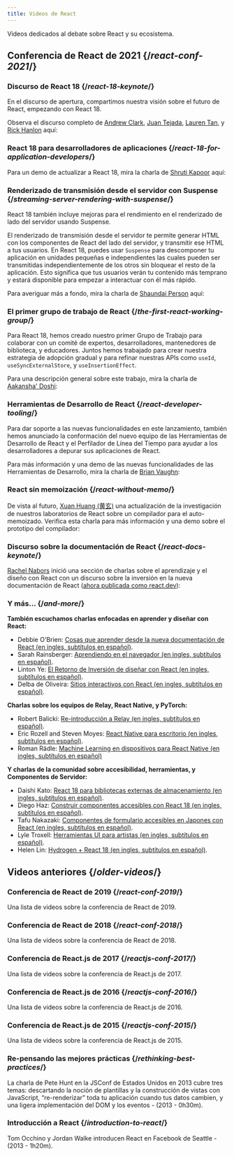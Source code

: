 ```yaml
---
title: Videos de React
---
```


<Intro>

Videos dedicados al debate sobre React y su ecosistema.

</Intro>

## Conferencia de React de 2021 {/*react-conf-2021*/}

### Discurso de React 18 {/*react-18-keynote*/}

En el discurso de apertura, compartimos nuestra visión sobre el futuro de React, empezando con React 18.

Observa el discurso completo de [Andrew Clark](https://twitter.com/acdlite), [Juan Tejada](https://twitter.com/_jstejada), [Lauren Tan](https://twitter.com/potetotes), y [Rick Hanlon](https://twitter.com/rickhanlonii) aquí:

<YouTubeIframe src="https://www.youtube.com/embed/FZ0cG47msEk" title="Reproductor de video de YouTube" />

### React 18 para desarrolladores de aplicaciones {/*react-18-for-application-developers*/}

Para un demo de actualizar a React 18, mira la charla de [Shruti Kapoor](https://twitter.com/shrutikapoor08) aquí:

<YouTubeIframe src="https://www.youtube.com/embed/ytudH8je5ko" title="Reproductor de video de YouTube" />

### Renderizado de transmisión desde el servidor con Suspense {/*streaming-server-rendering-with-suspense*/}

React 18 también incluye mejoras para el rendimiento en el renderizado de lado del servidor usando Suspense.

El renderizado de transmisión desde el servidor te permite generar HTML con los componentes de React del lado del servidor, y transmitir ese HTML a tus usuarios. En React 18, puedes usar `Suspense` para descomponer tu aplicación en unidades pequeñas e independientes las cuales pueden ser transmitidas independientemente de los otros sin bloquear el resto de la aplicación. Esto significa que tus usuarios verán tu contenido más temprano y estará disponible para empezar a interactuar con él más rápido.

Para averiguar más a fondo, mira la charla de [Shaundai Person](https://twitter.com/shaundai) aquí:

<YouTubeIframe src="https://www.youtube.com/embed/pj5N-Khihgc" title="Reproductor de video de YouTube" />

### El primer grupo de trabajo de React {/*the-first-react-working-group*/}

Para React 18, hemos creado nuestro primer Grupo de Trabajo para colaborar con un comité de expertos, desarrolladores, mantenedores de biblioteca, y educadores. Juntos hemos trabajado para crear nuestra estrategia de adopción gradual y para refinar nuestras APIs como `useId`, `useSyncExternalStore`, y `useInsertionEffect`.

Para una descripción general sobre este trabajo, mira la charla de [Aakansha' Doshi](https://twitter.com/aakansha1216):

<YouTubeIframe src="https://www.youtube.com/embed/qn7gRClrC9U" title="Reproductor de video de YouTube" />

### Herramientas de Desarrollo de React {/*react-developer-tooling*/}

Para dar soporte a las nuevas funcionalidades en este lanzamiento, también hemos anunciado la conformación del nuevo equipo de las Herramientas de Desarrollo de React y el Perfilador de Línea del Tiempo para ayudar a los desarrolladores a depurar sus aplicaciones de React.

Para más información y una demo de las nuevas funcionalidades de las Herramientas de Desarrollo, mira la charla de [Brian Vaughn](https://twitter.com/brian_d_vaughn):

<YouTubeIframe src="https://www.youtube.com/embed/oxDfrke8rZg" title="Reproductor de video de YouTube" />

### React sin memoización {/*react-without-memo*/}

De vista al futuro, [Xuan Huang (黄玄)](https://twitter.com/Huxpro) una actualización de la investigación de nuestros laboratorios de React sobre un compilador para el auto-memoizado. Verifica esta charla para más información y una demo sobre el prototipo del compilador:

<YouTubeIframe src="https://www.youtube.com/embed/lGEMwh32soc" title="Reproductor de video de YouTube" />

### Discurso sobre la documentación de React {/*react-docs-keynote*/}

[Rachel Nabors](https://twitter.com/rachelnabors) inició una sección de charlas sobre el aprendizaje y el diseño con React con un discurso sobre la inversión en la nueva documentación de React ([ahora publicada como react.dev](/blog/2023/03/16/introducing-react-dev)):

<YouTubeIframe src="https://www.youtube.com/embed/mneDaMYOKP8" title="Reproductor de video de YouTube" />

### Y más... {/*and-more*/}

**También escuchamos charlas enfocadas en aprender y diseñar con React:**

* Debbie O'Brien: [Cosas que aprender desde la nueva documentación de React (en ingles, subtítulos en español)](https://youtu.be/-7odLW_hG7s).
* Sarah Rainsberger: [Aprendiendo en el navegador (en ingles, subtítulos en español)](https://youtu.be/5X-WEQflCL0).
* Linton Ye: [El Retorno de Inversión de diseñar con React (en ingles, subtítulos en español)](https://youtu.be/7cPWmID5XAk).
* Delba de Oliveira: [Sitios interactivos con React (en ingles, subtítulos en español)](https://youtu.be/zL8cz2W0z34).

**Charlas sobre los equipos de Relay, React Native, y PyTorch:**

* Robert Balicki: [Re-introducción a Relay (en ingles, subtítulos en español)](https://youtu.be/lhVGdErZuN4).
* Eric Rozell and Steven Moyes: [React Native para escritorio (en ingles, subtítulos en español)](https://youtu.be/9L4FFrvwJwY).
* Roman Rädle: [Machine Learning en dispositivos para React Native (en ingles, subtítulos en español)](https://youtu.be/NLj73vrc2I8)

**Y charlas de la comunidad sobre accesibilidad, herramientas, y Componentes de Servidor:**

* Daishi Kato: [React 18 para bibliotecas externas de almacenamiento (en ingles, subtítulos en español)](https://youtu.be/oPfSC5bQPR8).
* Diego Haz: [Construir componentes accesibles con React 18 (en ingles, subtítulos en español)](https://youtu.be/dcm8fjBfro8).
* Tafu Nakazaki: [Componentes de formulario accesibles en Japones con React (en ingles, subtítulos en español)](https://youtu.be/S4a0QlsH0pU).
* Lyle Troxell: [Herramientas UI para artistas (en ingles, subtítulos en español)](https://youtu.be/b3l4WxipFsE).
* Helen Lin: [Hydrogen + React 18 (en ingles, subtítulos en español)](https://youtu.be/HS6vIYkSNks).

## Videos anteriores {/*older-videos*/}

### Conferencia de React de 2019 {/*react-conf-2019*/}

Una lista de videos sobre la conferencia de React de 2019.
<YouTubeIframe title="Conferencia de React de 2019" src="https://www.youtube-nocookie.com/embed/playlist?list=PLPxbbTqCLbGHPxZpw4xj_Wwg8-fdNxJRh" />

### Conferencia de React de 2018 {/*react-conf-2018*/}

Una lista de videos sobre la conferencia de React de 2018.
<YouTubeIframe title="Conferencia de React de 2018" src="https://www.youtube-nocookie.com/embed/playlist?list=PLPxbbTqCLbGE5AihOSExAa4wUM-P42EIJ" />

### Conferencia de React.js de 2017 {/*reactjs-conf-2017*/}

Una lista de videos sobre la conferencia de React.js de 2017.
<YouTubeIframe title="Conferencia de React.js de 2017" src="https://www.youtube-nocookie.com/embed/playlist?list=PLb0IAmt7-GS3fZ46IGFirdqKTIxlws7e0" />

### Conferencia de React.js de 2016 {/*reactjs-conf-2016*/}

Una lista de videos sobre la conferencia de React.js de 2016.
<YouTubeIframe title="Conferencia de React.js de 2016" src="https://www.youtube-nocookie.com/embed/playlist?list=PLb0IAmt7-GS0M8Q95RIc2lOM6nc77q1IY" />

### Conferencia de React.js de 2015 {/*reactjs-conf-2015*/}

Una lista de videos sobre la conferencia de React.js de 2015.
<YouTubeIframe title="Conferencia de React.js de 2015" src="https://www.youtube-nocookie.com/embed/playlist?list=PLb0IAmt7-GS1cbw4qonlQztYV1TAW0sCr" />

### Re-pensando las mejores prácticas {/*rethinking-best-practices*/}

La charla de Pete Hunt en la JSConf de Estados Unidos en 2013 cubre tres temas: descartando la noción de plantillas y la construcción de vistas con JavaScript, “re-renderizar” toda tu aplicación cuando tus datos cambien, y una ligera implementación del DOM y los eventos - (2013 - 0h30m).
<YouTubeIframe title="Pete Hunt: React: Re-pensando las mejores prácticas - JSConf de Estados Unidos en 2013" src="https://www.youtube-nocookie.com/embed/x7cQ3mrcKaY" />

### Introducción a React {/*introduction-to-react*/}

Tom Occhino y Jordan Walke introducen React en Facebook de Seattle - (2013 - 1h20m).
<YouTubeIframe title="Tom Occhino y Jordan Walke introducen React en Facebook de Seattle" src="https://www.youtube-nocookie.com/embed/XxVg_s8xAms" />
